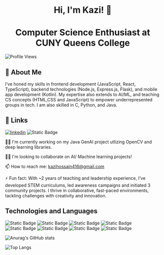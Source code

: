 <h1 align="center">
Hi, I'm Kazi! 👋
</h1>
<h1 align="center">
Computer Science Enthusiast at CUNY Queens College
</h1>

![Profile Views](https://komarev.com/ghpvc/?username=kazih436&color=blueviolet)


## 🚀 About Me
I’ve honed my skills in frontend development (JavaScript, React, TypeScript), backend technologies (Node.js, Express.js, Flask), and mobile app development (Kotlin). My expertise also extends to AI/ML, and teaching CS concepts (HTML,CSS and JavaScript) to empower underrepresented groups in tech. I am also skilled in C, Python, and Java.


## 🔗 Links
[![linkedin](https://img.shields.io/badge/linkedin-0A66C2?style=for-the-badge&logo=linkedin&logoColor=white)](https://www.linkedin.com/in/kazi19/)
![Static Badge](https://img.shields.io/badge/gmail-%23EA4335?style=for-the-badge&logo=gmail&logoColor=white&logoSize=auto)


👩‍💻 I'm currently working on my Java GenAI project utlizing OpenCV and deep learning libraries. 

👯‍♀️ I'm looking to collaborate on AI/ Machine learning projects!

📫 How to reach me: kazihossain416@gmail.com

⚡️ Fun fact: With ~2 years of teaching and leadership experience, I’ve developed STEM curriculums, led awareness campaigns and initiated 3 community projects. I thrive in collaborative, fast-paced environments, tackling challenges with creativity and innovation. 


## Technologies and Languages 
![Static Badge](https://img.shields.io/badge/React-61DAFB?style=for-the-badge&logo=react&logoSize=auto&labelColor=black)
![Static Badge](https://img.shields.io/badge/node.js-%235FA04E?style=for-the-badge&logo=node.js&logoSize=auto&labelColor=black)
![Static Badge](https://img.shields.io/badge/C%2B%2B-%2300599C?style=for-the-badge&logo=cplusplus&logoSize=auto&labelColor=black)
![Static Badge](https://img.shields.io/badge/javascript-%23F7DF1E?style=for-the-badge&logo=javascript&logoSize=auto&labelColor=black)
![Static Badge](https://img.shields.io/badge/kotlin-%237F52FF?style=for-the-badge&logo=kotlin&logoSize=auto&labelColor=black)
![Static Badge](https://img.shields.io/badge/css-%23663399?style=for-the-badge&logo=css&logoSize=auto&labelColor=black)
![Static Badge](https://img.shields.io/badge/git-%23F05032?style=for-the-badge&logo=git&logoSize=auto&labelColor=black)
![Static Badge](https://img.shields.io/badge/python-%233776AB?style=for-the-badge&logo=python&logoSize=auto&labelColor=black)


![Anurag's GitHub stats](https://github-readme-stats.vercel.app/api?username=kazih436&show_icons=true&theme=transparent)

![Top Langs](https://github-readme-stats.vercel.app/api/top-langs/?username=kazih436&layout=compact)





